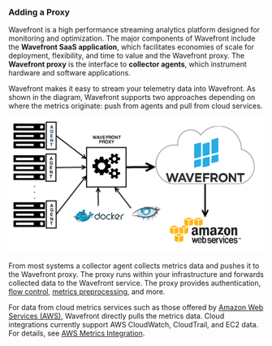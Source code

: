 ### Adding a Proxy

Wavefront is a high performance streaming analytics platform designed for monitoring and optimization. The major components of Wavefront include the **Wavefront SaaS application**, which facilitates economies of scale for
deployment, flexibility, and time to value and the Wavefront proxy. The **Wavefront proxy** is the interface to
**collector agents**, which instrument hardware and software applications.

Wavefront makes it easy to stream your telemetry data into Wavefront. As shown in the diagram, Wavefront supports two approaches depending on where the metrics originate: push from agents and pull from cloud services.

![Wavefront architecture](images/wavefront_architecture.png)

From most systems a collector agent collects metrics data and pushes it to the Wavefront proxy. The proxy runs within your infrastructure and forwards collected data to the Wavefront service. The proxy provides authentication, [flow control](https://community.wavefront.com/docs/DOC-1034), [metrics preprocessing](https://community.wavefront.com/docs/DOC-1207), and more.

For data from cloud metrics services such as those offered by [Amazon Web Services (AWS)](https://aws.amazon.com), Wavefront directly pulls the metrics data. Cloud integrations currently support AWS CloudWatch, CloudTrail, and EC2 data.
For details, see [AWS Metrics Integration](https://community.wavefront.com/docs/DOC-1032).
